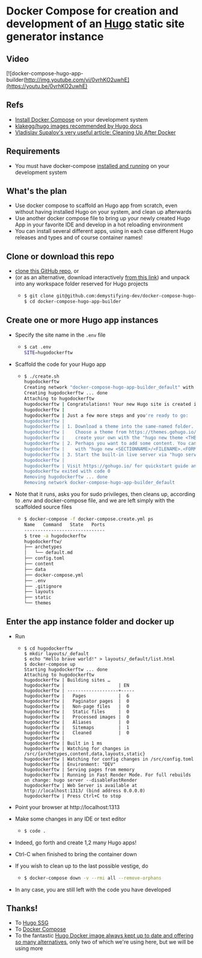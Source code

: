 # Docker Compose for creation and development of an [Hugo](https://gohugo.io/documentation/) static site generator instance

## Video

[![docker-compose-hugo-app-builder(http://img.youtube.com/vi/0vrhKO2uwhE](https://youtu.be/0vrhKO2uwhE)

## Refs

- [Install Docker Compose](https://docs.docker.com/compose/install/) on your development system
- [klakegg/hugo images recommended by Hugo docs](https://hub.docker.com/r/klakegg/hugo/) 
- [Vladislav Supalov's very useful article: Cleaning Up After Docker](https://vsupalov.com/cleaning-up-after-docker/)

## Requirements

- You must have docker-compose [installed and running](https://docs.docker.com/compose/install/) on your development system

## What's the plan

- Use docker compose to scaffold an Hugo app from scratch,
  even without having installed Hugo on your system, and clean up afterwards
- Use another docker compose file to bring up your newly created Hugo App in your favorite IDE
  and develop in a hot reloading environment
- You can install several different apps, using in each case different Hugo releases and types 
  and of course container names!

## Clone or download this repo

- [clone this GitHub repo](https://github.com/demystifying-dev/docker-compose-hugo-app-builder.git), or
- (or as an alternative, download interactively [from this link](https://github.com/demystifying-dev/docker-compose-hugo-app-builder/archive/master.zip)) 
  and unpack into any workspace folder reserved for Hugo projects
  - ```bash
    $ git clone git@github.com:demystifying-dev/docker-compose-hugo-app-builder.git
    $ cd docker-compose-hugo-app-builder
    ```

## Create one or more Hugo app instances

- Specify the site name in the `.env` file
  - ```bash
    $ cat .env
    SITE=hugodockerftw
    ```
- Scaffold the code for your Hugo app
  - ```bash
    $ ./create.sh 
    hugodockerftw
    Creating network "docker-compose-hugo-app-builder_default" with the default driver
    Creating hugodockerftw ... done
    Attaching to hugodockerftw
    hugodockerftw | Congratulations! Your new Hugo site is created in /src/hugodockerftw.
    hugodockerftw | 
    hugodockerftw | Just a few more steps and you're ready to go:
    hugodockerftw | 
    hugodockerftw | 1. Download a theme into the same-named folder.
    hugodockerftw |    Choose a theme from https://themes.gohugo.io/ or
    hugodockerftw |    create your own with the "hugo new theme <THEMENAME>" command.
    hugodockerftw | 2. Perhaps you want to add some content. You can add single files
    hugodockerftw |    with "hugo new <SECTIONNAME>/<FILENAME>.<FORMAT>".
    hugodockerftw | 3. Start the built-in live server via "hugo server".
    hugodockerftw | 
    hugodockerftw | Visit https://gohugo.io/ for quickstart guide and full documentation.
    hugodockerftw exited with code 0
    Removing hugodockerftw ... done
    Removing network docker-compose-hugo-app-builder_default
    ```

- Note that it runs, asks you for sudo privileges, 
  then cleans up, according to .env and docker-compose file,
  and we are left simply with the scaffolded source files
  - ```bash
    $ docker-compose -f docker-compose.create.yml ps
    Name   Command   State   Ports
    ------------------------------
    $ tree -a hugodockerftw
    hugodockerftw/
    ├── archetypes
    │   └── default.md
    ├── config.toml
    ├── content
    ├── data
    ├── docker-compose.yml
    ├── .env
    ├── .gitignore
    ├── layouts
    ├── static
    └── themes
    ```

## Enter the app instance folder and docker up

- Run
  - ```
    $ cd hugodockerftw
    $ mkdir layouts/_default
    $ echo "Hello brave world!" > layouts/_default/list.html
    $ docker-compose up
    Starting hugodockerftw ... done
    Attaching to hugodockerftw
    hugodockerftw | Building sites … 
    hugodockerftw |                    | EN  
    hugodockerftw | -------------------+-----
    hugodockerftw |   Pages            |  6  
    hugodockerftw |   Paginator pages  |  0  
    hugodockerftw |   Non-page files   |  0  
    hugodockerftw |   Static files     |  0  
    hugodockerftw |   Processed images |  0  
    hugodockerftw |   Aliases          |  0  
    hugodockerftw |   Sitemaps         |  1  
    hugodockerftw |   Cleaned          |  0  
    hugodockerftw | 
    hugodockerftw | Built in 1 ms
    hugodockerftw | Watching for changes in /src/{archetypes,content,data,layouts,static}
    hugodockerftw | Watching for config changes in /src/config.toml
    hugodockerftw | Environment: "DEV"
    hugodockerftw | Serving pages from memory
    hugodockerftw | Running in Fast Render Mode. For full rebuilds on change: hugo server --disableFastRender
    hugodockerftw | Web Server is available at http://localhost:1313/ (bind address 0.0.0.0)
    hugodockerftw | Press Ctrl+C to stop
    ```

- Point your browser at http://localhost:1313
- Make some changes in any IDE or text editor
  - ```bash
    $ code .
    ```
- Indeed, go forth and create 1,2 many Hugo apps!
- Ctrl-C when finished to bring the container down
- If you wish to clean up to the last possible vestige, do 
  - ```bash
    $ docker-compose down -v --rmi all --remove-orphans
    ```
- In any case, you are still left with the code you have developed

## Thanks!

- To [Hugo SSG](https://gohugo.io/)
- To [Docker Compose](https://docs.docker.com/compose/)
- To the fantastic [Hugo Docker image always kept up to date and offering so many alternatives](https://hub.docker.com/r/klakegg/hugo/),
  only two of which we're using here, but we will be using more

